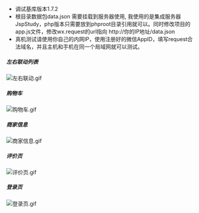 * 调试基库版本1.7.2
* 根目录数据包data.json 需要挂载到服务器使用, 我使用的是集成服务器JspStudy，php版本只需要放到phproot目录引用就可以。同时修改项目的app.js文件，修改wx.request的url指向 http://你的IP地址/data.json
* 真机测试请使用你自己的内网IP，使用注册好的微信AppID，填写request合法域名，并且主机和手机在同一个局域网就可以测试。

##### 左右联动列表
![左右联动.gif](http://upload-images.jianshu.io/upload_images/7993416-aab04f567acb463c.gif?imageMogr2/auto-orient/strip%7CimageView2/2/w/1240)
##### 购物车
![购物车.gif](http://upload-images.jianshu.io/upload_images/7993416-caccabbf37a56968.gif?imageMogr2/auto-orient/strip%7CimageView2/2/w/1240)
##### 商家信息
![商家信息.gif](http://upload-images.jianshu.io/upload_images/7993416-1e68592cb8e6fac2.gif?imageMogr2/auto-orient/strip%7CimageView2/2/w/1240)
##### 评价页
![评价页.gif](http://upload-images.jianshu.io/upload_images/7993416-031233d7f6b4eeeb.gif?imageMogr2/auto-orient/strip%7CimageView2/2/w/1240)
##### 登录页
![登录页.gif](http://upload-images.jianshu.io/upload_images/7993416-b8da3d2e9f963b57.gif?imageMogr2/auto-orient/strip%7CimageView2/2/w/1240)
